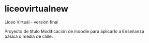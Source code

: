 liceovirtualnew
===============

Liceo Virtual - versión final

Proyecto de titulo
Modificación de moodle para aplicarlo a Enseñanza básica o media de chile.
